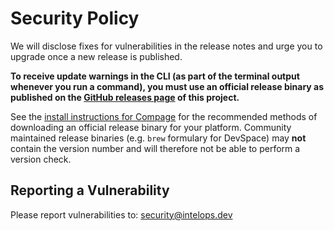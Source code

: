 # Security Policy
We will disclose fixes for vulnerabilities in the release notes and urge you to upgrade once a new release is published.

**To receive update warnings in the CLI (as part of the terminal output whenever you run a command), you must use an official release binary as published on the [GitHub releases page](https://github.com/kube-tarian/compage-core/releases) of this project.**

See the [install instructions for Compage](https://www.compage-core.com/docs/getting-started/setup) for the recommended methods of downloading an official release binary for your platform. Community maintained release binaries (e.g. `brew` formulary for DevSpace) may **not** contain the version number and will therefore not be able to perform a version check.


## Reporting a Vulnerability
Please report vulnerabilities to: [security@intelops.dev](mailto:security@intelops.dev)

